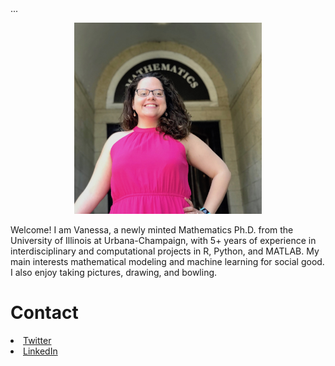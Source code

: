 
<html>
<body>
 
<!-- Modified sidebar -->
<div class="sidebar">
  <div class="container">
    ...
  </div>
</div>

<p align="center">
  
<img src="images/vriveraq_photo.jpg" width="300">
</p>
  
<p> Welcome! I am Vanessa, a newly minted Mathematics Ph.D. from the University of Illinois at Urbana-Champaign, with 5+ years of experience in interdisciplinary and computational projects in R, Python, and MATLAB. My main interests mathematical modeling and machine learning for social good. I also enjoy taking pictures, drawing, and bowling.</p>
</body>

<h1> Contact </h1>

<li > <a href= "https://twitter.com/MissVRivera"> Twitter </a> </li>
<li> <a href= "https://www.linkedin.com/in/vriveraq/"> LinkedIn </a> </li>


</html>
